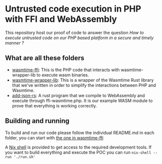 # Untrusted code execution in PHP with FFI and WebAssembly
This repository host our proof of code to answer the question *How to execute untrusted code on our PHP based platform in a secure and timely manner ?*

## What are all these folders
- [wasmtime-ffi](wasmtime-ffi): This is the PHP code that interacts with wasmtime-wrapper-lib to execute wasm binaries.
- [wasmtime-wrapper-lib](wasmtime-wrapper-lib): This is a wrapper of the Wasmtime Rust library that we've written in order to simplify the interactions between PHP and Wasmtime.
- [add-json-rs](add-json-rs/src/main.rs): A rust program that we compile to WebAssembly and execute through ffi-wasmtime.php.
It is our example WASM module to prove that everything is working correctly.

## Building and running
To build and run our code please follow the individual README.md in each folder, you can start with [the one in wasmtime-ffi](wasmtime-ffi/README.md)

A [Nix shell](https://nixos.org/manual/nix/stable/command-ref/nix-shell.html) is provided to get access to the required development tools.
If you want to build everything and execute the POC you can run `nix-shell --run './run.sh'`
